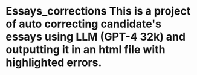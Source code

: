 # Essays_corrections This is a project of auto correcting candidate's essays using LLM (GPT-4 32k) and outputting it in an html file with highlighted errors.
